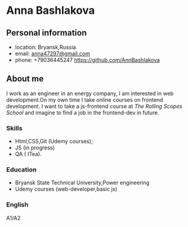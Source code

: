 # **Anna Bashlakova**

## **Personal information**
* location: Bryansk,Russia
* email: anna47297@gmail.com
* phone: +79036445247
 https://github.com/AnnBashlakova 

## About me
I work as an engineer in an energy company, I am interested in web development.On my own time I take online courses on frontend development. I want to take a js-frontend course at *The Rolling Scopes School* and imagine to  find a job in the frontend-dev in future.

### **Skills**
* Html,CSS,Git (Udemy courses);
* JS (in progress)
* QA  ( ITea).

### **Education**
* Bryansk State Technical University,Power engineering
* Udemy courses (web-developer,basic js)
 
### **English**
A1/A2 